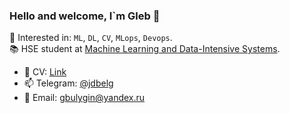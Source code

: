 ### Hello and welcome, I`m Gleb 👋

🔭 Interested in: `ML`, `DL`, `CV`, `MLops`, `Devops`.<br>
📚 HSE student at [Machine Learning and Data-Intensive Systems](https://www.hse.ru/en/ma/mlds/).<br>


- 📑 CV: [Link]([https://drive.google.com/file/d/1KseeI8HTZH3RMIRzTkt8iVPfcKM-p_fb/view?usp=sharing](https://drive.google.com/file/d/1PZJOt5v-xshxm2149g46nP_pt7WN0tIZ/view?usp=sharing))
- 📫 Telegram: [@jdbelg](https://t.me/jdbelg)
- 📧 Email: gbulygin@yandex.ru
